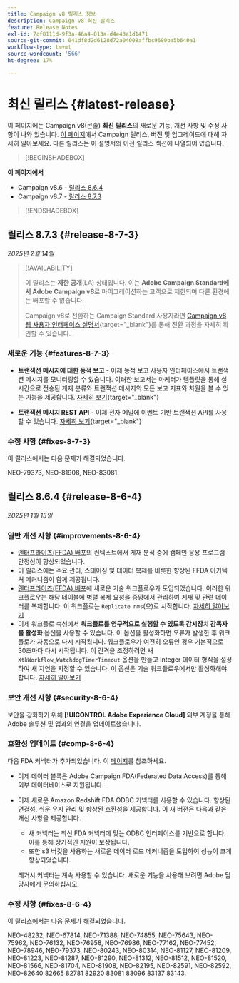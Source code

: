 ```yaml
---
title: Campaign v8 릴리스 정보
description: Campaign v8 최신 릴리스
feature: Release Notes
exl-id: 7cf8111d-9f3a-46a4-813a-d4e43a1d1471
source-git-commit: 041df8d2d6128d72a04008affbc9680ba5b640a1
workflow-type: tm+mt
source-wordcount: '566'
ht-degree: 17%

---
```


# 최신 릴리스 {#latest-release}

이 페이지에는 Campaign v8(콘솔) **최신 릴리스**&#x200B;의 새로운 기능, 개선 사항 및 수정 사항이 나와 있습니다. [이 페이지](upgrades.md)에서 Campaign 릴리스, 버전 및 업그레이드에 대해 자세히 알아보세요. 다른 릴리스는 이 설명서의 이전 릴리스 섹션에 나열되어 있습니다.

>[!BEGINSHADEBOX]

**이 페이지에서**

* Campaign v8.6 - [릴리스 8.6.4](#release-8-6-4)
* Campaign v8.7 - [릴리스 8.7.3](#release-8-7-3)

>[!ENDSHADEBOX]


## 릴리스 8.7.3 {#release-8-7-3}

_2025년 2월 14일_

>[!AVAILABILITY]
>
>이 릴리스는 **제한 공개**(LA) 상태입니다. 이는 **Adobe Campaign Standard에서 Adobe Campaign v8**&#x200B;로 마이그레이션하는 고객으로 제한되며 다른 환경에는 배포할 수 없습니다.
>
>Campaign v8로 전환하는 Campaign Standard 사용자라면 [Campaign v8 웹 사용자 인터페이스 설명서](https://experienceleague.adobe.com/ko/docs/campaign-web/v8/start/acs-migration){target="_blank"}를 통해 전환 과정을 자세히 확인할 수 있습니다.

### 새로운 기능 {#features-8-7-3}

* **트랜잭션 메시지에 대한 동적 보고** - 이제 동적 보고 사용자 인터페이스에서 트랜잭션 메시지를 모니터링할 수 있습니다. 이러한 보고서는 마케터가 템플릿을 통해 실시간으로 전송된 게재 분류와 트랜잭션 메시지의 모든 보고 지표와 차원을 볼 수 있는 기능을 제공합니다. [자세히 보기](https://experienceleague.adobe.com/en/docs/experience-cloud/campaign/reporting/get-started-reporting){target="_blank"}

* **트랜잭션 메시지 REST API** - 이제 전자 메일에 이벤트 기반 트랜잭션 API를 사용할 수 있습니다. [자세히 보기](https://experienceleague.adobe.com/en/docs/experience-cloud/campaign/apis/managing-transactional-messages){target="_blank"}

### 수정 사항 {#fixes-8-7-3}

이 릴리스에서는 다음 문제가 해결되었습니다.

NEO-79373, NEO-81908, NEO-83081.


## 릴리스 8.6.4 {#release-8-6-4}

_2025년 1월 15일_

### 일반 개선 사항 {#improvements-8-6-4}

* [엔터프라이즈(FFDA) 배포](../../v8/architecture/enterprise-deployment.md)의 컨텍스트에서 게재 분석 중에 캠페인 응용 프로그램 안정성이 향상되었습니다.
* 이 릴리스에는 주요 관리, 스테이징 및 데이터 복제를 비롯한 향상된 FFDA 아키텍처 메커니즘이 함께 제공됩니다.
* [엔터프라이즈(FFDA) 배포](../../v8/architecture/enterprise-deployment.md)에 새로운 기술 워크플로우가 도입되었습니다. 이러한 워크플로우는 해당 테이블에 병렬 복제 요청을 중앙에서 관리하여 게재 및 관련 데이터를 복제합니다. 이 워크플로는 `Replicate nms`(으)로 시작합니다. [자세히 알아보기](../architecture/replication.md)
* 이제 워크플로 속성에서 **워크플로를 영구적으로 실행할 수 있도록 감시장치 감독자를 활성화** 옵션을 사용할 수 있습니다. 이 옵션을 활성화하면 오류가 발생한 후 워크플로가 자동으로 다시 시작됩니다. 워크플로우가 여전히 오류인 경우 기본적으로 30초마다 다시 시작됩니다. 이 간격을 조정하려면 새 `XtkWorkflow_WatchdogTimerTimeout` 옵션을 만들고 Integer 데이터 형식을 설정하여 새 지연을 지정할 수 있습니다. 이 옵션은 기술 워크플로우에서만 활성화해야 합니다. [자세히 알아보기](../../automation/workflow/workflow-properties.md#execution)

### 보안 개선 사항 {#security-8-6-4}

보안을 강화하기 위해 **[!UICONTROL Adobe Experience Cloud]** 외부 계정을 통해 Adobe 솔루션 및 앱과의 연결을 업데이트했습니다.

<!--
### Connection to Campaign {#ims-8-6-4}

**(Limited availability)** For a restricted list of customers, Campaign v8.6.4 can allow native authentication mode instead of Adobe Identity Management System (IMS). Note that if you are using Campaign native authentication, you cannot access to [Campaign Web User Interface](../start/campaign-ui.md#campaign-web-user-interface).-->

### 호환성 업데이트 {#comp-8-6-4}

다음 FDA 커넥터가 추가되었습니다. 이 [페이지](compatibility-matrix.md#FederatedDataAccessFDA)를 참조하세요.

* 이제 데이터 블록은 Adobe Campaign FDA(Federated Data Access)를 통해 외부 데이터베이스로 지원됩니다.

* 이제 새로운 Amazon Redshift FDA ODBC 커넥터를 사용할 수 있습니다. 향상된 연결성, 쉬운 유지 관리 및 향상된 호환성을 제공합니다. 이 새 버전은 다음과 같은 개선 사항을 제공합니다.

   * 새 커넥터는 최신 FDA 커넥터에 맞는 ODBC 인터페이스를 기반으로 합니다. 이를 통해 장기적인 지원이 보장됩니다.
   * 또한 s3 버킷을 사용하는 새로운 데이터 로드 메커니즘을 도입하여 성능이 크게 향상되었습니다.

  레거시 커넥터는 계속 사용할 수 있습니다. 새로운 기능을 사용해 보려면 Adobe 담당자에게 문의하십시오.

### 수정 사항 {#fixes-8-6-4}

이 릴리스에서는 다음 문제가 해결되었습니다.

NEO-48232, NEO-67814, NEO-71388, NEO-74855, NEO-75643, NEO-75962, NEO-76132, NEO-76958, NEO-76986, NEO-77162, NEO-77452, NEO-78946, NEO-79373, NEO-80243, NEO-80314, NEO-81127, NEO-81209, NEO-81223, NEO-81287, NEO-81290, NEO-81312, NEO-81512, NEO-81520, NEO-81566, NEO-81704, NEO-81908, NEO-82195, NEO-82591, NEO-82592, NEO-82640 82665 82781 82920 83081 83096 83137 83143.

